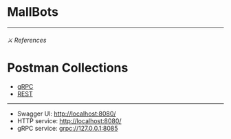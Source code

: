 # MallBots

<hr>

###### ⚔️ References

# Postman Collections

- [gRPC](https://gold-shuttle-395606.postman.co/workspace/My-Workspace~e9564e49-df76-48b9-8f40-1c74ee320241/collection/687cdfafaff3c5780e7dbdd7?action=share&creator=10413281&active-environment=10413281-37d0952d-6a07-443b-a8f3-83805f295a77)
- [REST](https://gold-shuttle-395606.postman.co/workspace/My-Workspace~e9564e49-df76-48b9-8f40-1c74ee320241/collection/10413281-2748aa7f-effe-4b38-8fd4-a68d044657c0?action=share&source=copy-link&creator=10413281)

<hr>

- Swagger UI: [http://localhost:8080/](http://localhost:8080/)
- HTTP service: [http://localhost:8080/](http://localhost:8080/)
- gRPC service: [grpc://127.0.0.1:8085](grpc://127.0.0.1:8085)
